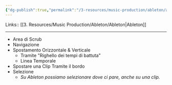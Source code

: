 ```yaml
---
{"dg-publish":true,"permalink":"/3-resources/music-production/ableton/ableton-come-muoversi-nella-vista-arrangiamento/"}
---
```


Links:: [[3. Resources/Music Production/Ableton/Ableton\|Ableton]]

---
- Area di Scrub
- Navigazione
- Spostamento Orizzontale & Verticale
	- Tramite "Righello dei tempi di battuta"
	- Linea Temporale
- Spostare una Clip Tramite il bordo
- Selezione
	- _Su Ableton possiamo selezionare dove ci pare, anche su una clip._


